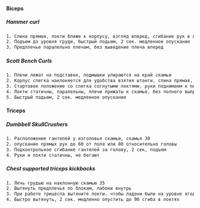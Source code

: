 #### Biceps

##### Hammer curl

```bash
1. Спина прямая, локти ближе к корпусу, взгляд вперед, сгибание рук в локтях
2. Подъем до уровня груди, быстрый подьем, 2 сек. медленное опускание
3. Предплечье паралельно плечам, без выведение плеча вперед
```

##### Scott Bench Curls

```bash
1. Плечи лежат на подставке, подмышки упираются на край скамьи
2. Корпус слегка наклоняется для удобства взятия штанги, спина прямая, ладони вверх
3. Стартовое положение со слегка согнутыми локтями, руки поднимаем к плечам
4. Локти статичны, паралельны, плечи прижаты к скамье, без полного выпрямления рук
5. Быстрый подьем, 2 сек. медленное опускание
```

#### Triceps

##### Dumbbell SkullCrushers

```bash
1. Расположение гантелей у изголовья скамьи, скамья 30
2. опускание прямых рук до 60 от пола или 80 относительно головы
3. Подконтрольное сгибание гантелей за голову, 2 сек, подъем
4. Руки и локти статичны, не бегают
```

##### Chest supported triceps kickbacks

```bash
1. Лечь грудью на наклонную скамью 35
2. Вытянуть предплечья по блокам, лабони внутрь
3. При работе трицеспа вытяните локти. чтобы ладони были на уровне ягодиц
4. Быстро вытянуть, 2 сек. медленно опустить до 90 сгиба в локтях
```